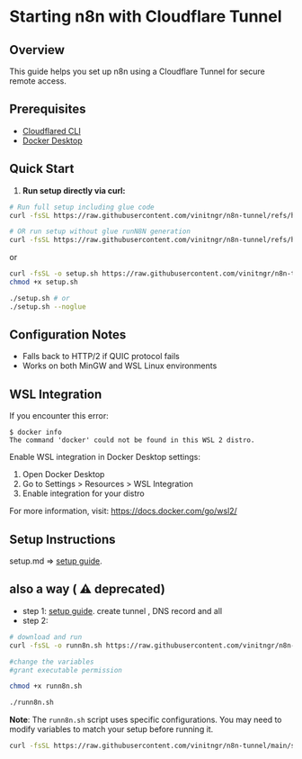 # Starting n8n with Cloudflare Tunnel

## Overview
This guide helps you set up n8n using a Cloudflare Tunnel for secure remote access.

## Prerequisites
- [Cloudflared CLI](https://developers.cloudflare.com/cloudflare-one/connections/connect-apps/install-and-setup/installation/)
- [Docker Desktop](https://www.docker.com/products/docker-desktop/)

## Quick Start

1. **Run setup directly via curl:**

```bash
# Run full setup including glue code
curl -fsSL https://raw.githubusercontent.com/vinitngr/n8n-tunnel/refs/heads/main/scripts/setup.sh | bash -s -- n8n <Domain(example.com)> 5678 

# OR run setup without glue runN8N generation
curl -fsSL https://raw.githubusercontent.com/vinitngr/n8n-tunnel/refs/heads/main/scripts/setup.sh | bash -s -- n8n <Domain> 5678 --noglue
```
or
```bash
curl -fsSL -o setup.sh https://raw.githubusercontent.com/vinitngr/n8n-tunnel/refs/heads/main/scripts/setup.sh
chmod +x setup.sh

./setup.sh # or
./setup.sh --noglue
```

## Configuration Notes
- Falls back to HTTP/2 if QUIC protocol fails
- Works on both MinGW and WSL Linux environments

## WSL Integration
If you encounter this error:
```
$ docker info
The command 'docker' could not be found in this WSL 2 distro.
```

Enable WSL integration in Docker Desktop settings:
1. Open Docker Desktop
2. Go to Settings > Resources > WSL Integration
3. Enable integration for your distro

For more information, visit: https://docs.docker.com/go/wsl2/

## Setup Instructions
setup.md => [setup guide](docs/setup.md).

## also a way ( ⚠️ deprecated)
- step 1: [setup guide](docs/setup.md). create tunnel , DNS record and all
- step 2: 
```bash
# download and run 
curl -fsSL -o runn8n.sh https://raw.githubusercontent.com/vinitngr/n8n-tunnel/main/scripts/runn8n.sh

#change the variables
#grant executable permission

chmod +x runn8n.sh

./runn8n.sh
```

**Note**: The `runn8n.sh` script uses specific configurations. You may need to modify variables to match your setup before running it.
``` bash 
curl -fsSL https://raw.githubusercontent.com/vinitngr/n8n-tunnel/main/scripts/runn8n.sh | bash
```

